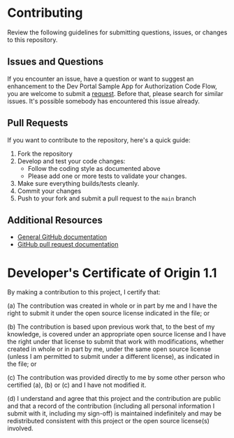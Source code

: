 # Contributing

Review the following guidelines for submitting questions, issues, or changes to this repository.


## Issues and Questions

If you encounter an issue, have a question or want to suggest an enhancement to the Dev Portal Sample App for Authorization Code Flow, you are welcome to submit a [request](https://github.com/ibm-security-verify/dev-portal-sample-authorization-code-flow/issues).
Before that, please search for similar issues. It's possible somebody has encountered this issue already.

## Pull Requests

If you want to contribute to the repository, here's a quick guide:

1. Fork the repository
2. Develop and test your code changes:
    * Follow the coding style as documented above
    * Please add one or more tests to validate your changes.
3. Make sure everything builds/tests cleanly.
4. Commit your changes
5. Push to your fork and submit a pull request to the `main` branch

## Additional Resources

* [General GitHub documentation](https://help.github.com/)
* [GitHub pull request documentation](https://help.github.com/send-pull-requests/)


# Developer's Certificate of Origin 1.1

By making a contribution to this project, I certify that:

(a) The contribution was created in whole or in part by me and I
   have the right to submit it under the open source license
   indicated in the file; or

(b) The contribution is based upon previous work that, to the best
   of my knowledge, is covered under an appropriate open source
   license and I have the right under that license to submit that
   work with modifications, whether created in whole or in part
   by me, under the same open source license (unless I am
   permitted to submit under a different license), as indicated
   in the file; or

(c) The contribution was provided directly to me by some other
   person who certified (a), (b) or (c) and I have not modified
   it.

(d) I understand and agree that this project and the contribution
   are public and that a record of the contribution (including all
   personal information I submit with it, including my sign-off) is
   maintained indefinitely and may be redistributed consistent with
   this project or the open source license(s) involved.